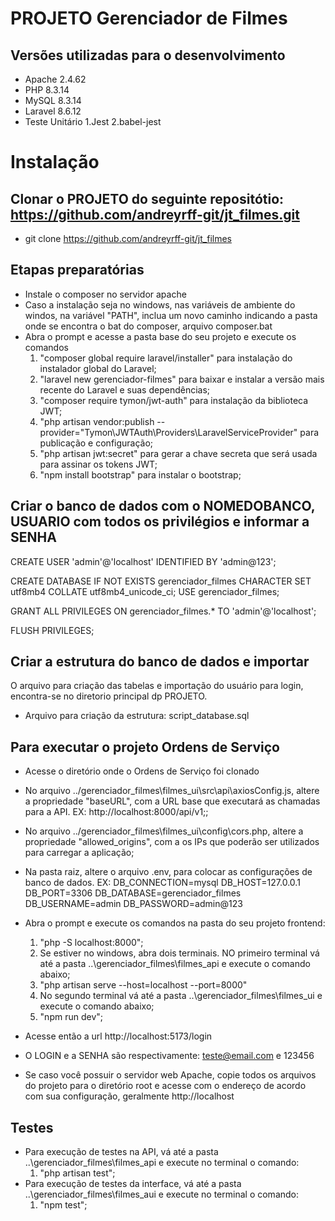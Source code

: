 # PROJETO Gerenciador de Filmes

## Versões utilizadas para o desenvolvimento
- Apache 2.4.62
- PHP 8.3.14
- MySQL  8.3.14
- Laravel 8.6.12
- Teste Unitário
	1.Jest
	2.babel-jest

# Instalação

## Clonar o PROJETO do seguinte repositótio: https://github.com/andreyrff-git/jt_filmes.git
- git clone https://github.com/andreyrff-git/jt_filmes

## Etapas preparatórias
- Instale o composer no servidor apache
- Caso a instalação seja no windows, nas variáveis de ambiente do windos, na variável "PATH", inclua um novo caminho indicando a pasta onde se encontra o bat do composer, arquivo composer.bat
- Abra o prompt e acesse a pasta base do seu projeto e execute os comandos 
	1. "composer global require laravel/installer" para instalação do instalador global do Laravel;
	2.  "laravel new gerenciador-filmes" para baixar e instalar a versão mais recente do Laravel e suas dependências;
	3. "composer require tymon/jwt-auth" para instalação da biblioteca JWT;
	4. "php artisan vendor:publish --provider="Tymon\JWTAuth\Providers\LaravelServiceProvider" para publicação e configuração;
	5. "php artisan jwt:secret" para gerar a chave secreta que será usada para assinar os tokens JWT;
	6. "npm install bootstrap" para instalar o bootstrap;
	
	
## Criar o banco de dados com o NOMEDOBANCO, USUARIO com todos os privilégios e informar a SENHA

CREATE USER 'admin'@'localhost' IDENTIFIED BY 'admin@123';

CREATE DATABASE IF NOT EXISTS gerenciador_filmes CHARACTER SET utf8mb4 COLLATE utf8mb4_unicode_ci;
USE gerenciador_filmes;

GRANT ALL PRIVILEGES ON gerenciador_filmes.* TO 'admin'@'localhost';

FLUSH PRIVILEGES;

## Criar a estrutura do banco de dados e importar 
O arquivo para criação das tabelas e importação do usuário para login, encontra-se no diretorio principal dp PROJETO.
- Arquivo para criação da estrutura: script_database.sql 

## Para executar o projeto Ordens de Serviço
- Acesse o diretório onde o Ordens de Serviço foi clonado
- No arquivo ../gerenciador_filmes\filmes_ui\src\api\axiosConfig.js, altere a propriedade "baseURL", com a URL base que executará as chamadas para a API. EX: http://localhost:8000/api/v1;;
- No arquivo ../gerenciador_filmes\filmes_ui\config\cors.php, altere a propriedade "allowed_origins", com a os IPs que poderão ser utilizados para carregar a aplicação;
- Na pasta raiz, altere o arquivo .env, para colocar as configurações de banco de dados. EX:
	DB_CONNECTION=mysql
	DB_HOST=127.0.0.1
	DB_PORT=3306
	DB_DATABASE=gerenciador_filmes
	DB_USERNAME=admin
	DB_PASSWORD=admin@123

- Abra o prompt e execute os comandos na pasta do seu projeto frontend:
	1. "php -S localhost:8000";
	2. Se estiver no windows, abra dois terminais. NO primeiro terminal vá até a pasta ..\gerenciador_filmes\filmes_api e execute o comando abaixo;
	3. "php artisan serve --host=localhost --port=8000"
	4. No segundo terminal vá até a pasta ..\gerenciador_filmes\filmes_ui e execute o comando abaixo;
	5. "npm run dev";

- Acesse então a url http://localhost:5173/login
- O LOGIN e a SENHA são respectivamente: teste@email.com e 123456 
- Se caso você possuir o servidor web Apache, copie todos os arquivos do projeto para o diretório root e acesse com o endereço de acordo com sua configuração, geralmente http://localhost

## Testes
- Para execução de testes na API, vá até a pasta ..\gerenciador_filmes\filmes_api e execute no terminal o comando:
	1. "php artisan test";
- Para execução de testes da interface, vá até a pasta ..\gerenciador_filmes\filmes_aui e execute no terminal o comando:
	1. "npm test";

